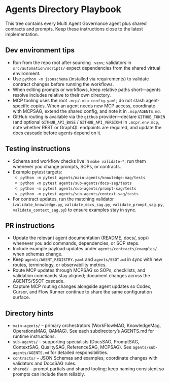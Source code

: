 # Agents Directory Playbook

This tree contains every Multi Agent Governance agent plus shared contracts and prompts. Keep these instructions close to the latest implementation.

## Dev environment tips
- Run from the repo root after sourcing `.venv`; validators in `src/automation/scripts/` expect dependencies from the shared virtual environment.
- Use `python -m jsonschema` (installed via requirements) to validate contract changes before running the workflows.
- When editing prompts or workflows, keep relative paths short—agents resolve includes relative to their own directory.
- MCP tooling uses the root `.mcp/.mcp-config.yaml`; do not stash agent-specific copies. When an agent needs new MCP access, coordinate with MCPSAG, extend the shared config, and note it in `.mcp/AGENTS.md`.
- GitHub routing is available via the `github` provider—declare `GITHUB_TOKEN` (and optional `GITHUB_API_BASE` / `GITHUB_API_VERSION`) in `.mcp/.env.mcp`, note whether REST or GraphQL endpoints are required, and update the docs cascade before agents depend on it.

## Testing instructions
- Schema and workflow checks live in `make validate-*`; run them whenever you change prompts, SOPs, or contracts.
- Example pytest targets:
  - `python -m pytest agents/main-agents/knowledge-mag/tests`
  - `python -m pytest agents/sub-agents/docs-sag/tests`
  - `python -m pytest agents/sub-agents/prompt-sag/tests`
  - `python -m pytest agents/sub-agents/context-sag/tests`
- For contract updates, run the matching validator (`validate_knowledge.py`, `validate_docs_sag.py`, `validate_prompt_sag.py`, `validate_context_sag.py`) to ensure examples stay in sync.

## PR instructions
- Update the relevant agent documentation (README, docs/, sop/) whenever you add commands, dependencies, or SOP steps.
- Include example payload updates under `agents/contracts/examples/` when schemas change.
- Keep `agents/AGENT_REGISTRY.yaml` and `agents/SSOT.md` in sync with new routes, terminology, or observability metrics.
- Route MCP updates through MCPSAG so SOPs, checklists, and validation commands stay aligned; document changes across the AGENTS/SSOT cascade.
- Capture MCP routing changes alongside agent updates so Codex, Cursor, and Flow Runner continue to share the same configuration surface.

## Directory hints
- `main-agents/` – primary orchestrators (WorkFlowMAG, KnowledgeMag, OperationsMAG, QAMAG). See each subdirectory’s AGENTS.md for runtime instructions.
- `sub-agents/` – supporting specialists (DocsSAG, PromptSAG, ContextSAG, QualitySAG, ReferenceSAG, MCPSAG). See `agents/sub-agents/AGENTS.md` for detailed responsibilities.
- `contracts/` – JSON Schemas and examples; coordinate changes with validators and DocsSAG rules.
- `shared/` – prompt partials and shared tooling; keep naming consistent so prompts can include them reliably.
